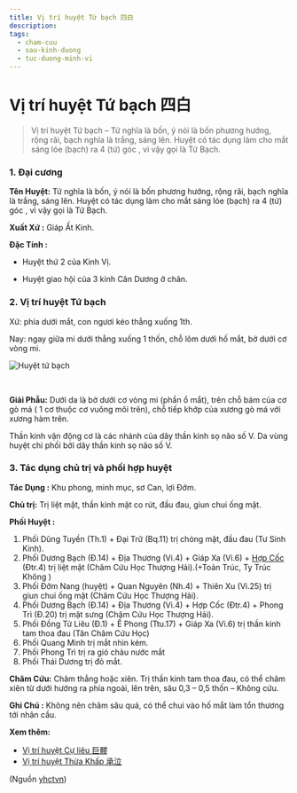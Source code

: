 ```yaml
---
title: Vị trí huyệt Tứ bạch 四白
description: 
tags:
  - cham-cuu
  - sau-kinh-duong
  - tuc-duong-minh-vi
---
```


# Vị trí huyệt Tứ bạch 四白 

> Vị trí huyệt Tứ bạch – Tứ nghĩa là bốn, ý nói là bốn phương hướng, rộng rãi, bạch nghĩa là trắng, sáng lên. Huyệt có tác dụng làm cho mắt sáng lóe (bạch) ra 4 (tứ) góc , vì vậy gọi là Tứ Bạch.

### 1. Đại cương

**Tên Huyệt:** Tứ nghĩa là bốn, ý nói là bốn phương hướng, rộng rãi, bạch nghĩa là trắng, sáng lên. Huyệt có tác dụng làm cho mắt sáng lóe (bạch) ra 4 (tứ) góc , vì vậy gọi là Tứ Bạch.

**Xuất Xứ :** Giáp Ất Kinh.

**Đặc Tính :**

+ Huyệt thứ 2 của Kinh Vị.

+ Huyệt giao hội của 3 kinh Cân Dương ở chân.

### 2. Vị trí huyệt Tứ bạch

Xứ: phía dưới mắt, con ngươi kéo thẳng xuống 1th.

Nay: ngay giữa mi dưới thẳng xuống 1 thốn, chỗ lõm dưới hố mắt, bờ dưới cơ vòng mi.

![Huyệt tứ bạch](/imgs/yhctvn/Huyet-tu-bach-300x169.png)

 

**Giải Phẫu:** Dưới da là bờ dưới cơ vòng mi (phần ổ mắt), trên chỗ bám của cơ gò má ( 1 cơ thuộc cơ vuông môi trên), chỗ tiếp khớp của xương gò má với xương hàm trên.

Thần kinh vận động cơ là các nhánh của dây thần kinh sọ não số V. Da vùng huyệt chi phối bởi dây thần kinh sọ não số V.

### 3. Tác dụng chủ trị và phối hợp huyệt

**Tác Dụng :** Khu phong, minh mục, sơ Can, lợi Đởm.

**Chủ trị:** Trị liệt mặt, thần kinh mặt co rút, đầu đau, giun chui ống mật.

**Phối Huyệt :**

1. Phối Dũng Tuyền (Th.1) + Đại Trữ (Bq.11) trị chóng mặt, đầu đau (Tư Sinh Kinh).
2. Phối Dương Bạch (Đ.14) + Địa Thương (Vi.4) + Giáp Xa (Vi.6) + [Hợp Cốc](/yhctvn/huyet-hop-coc-%e5%90%88-%e8%b0%b7) (Đtr.4) trị liệt mặt (Châm Cứu Học Thượng Hải).(+Toản Trúc, Ty Trúc Không )
3. Phối Đởm Nang (huyệt) + Quan Nguyên (Nh.4) + Thiên Xu (Vi.25) trị giun chui ống mật (Châm Cứu Học Thượng Hải).
4. Phối Dương Bạch (Đ.14) + Địa Thương (Vi.4) + Hợp Cốc (Đtr.4) + Phong Trì (Đ.20) trị mặt sưng (Châm Cứu Học Thượng Hải).
5. Phối Đồng Tử Liêu (Đ.1) + Ế Phong (Ttu.17) + Giáp Xa (Vi.6) trị thần kinh tam thoa đau (Tân Châm Cứu Học)
6. Phối Quang Minh trị mắt nhìn kém.
7. Phối Phong Trì trị ra gió chảu nước mắt
8. Phối Thái Dương trị đỏ mắt.

**Châm Cứu:** Châm thẳng hoặc xiên. Trị thần kinh tam thoa đau, có thể châm xiên từ dưới hướng ra phía ngoài, lên trên, sâu 0,3 – 0,5 thốn – Không cứu.

**Ghi Chú :** Không nên châm sâu quá, có thể chui vào hố mắt làm tổn thương tới nhãn cầu.

**Xem thêm:**

* [Vị trí huyệt Cự liêu 巨髎](/yhctvn/vi-tri-huyet-cu-lieu-%e5%b7%a8%e9%ab%8e)
* [Vị trí huyệt Thừa Khấp 承泣](/yhctvn/vi-tri-huyet-thua-khap-%e6%89%bf%e6%b3%a3)

(Nguồn <a href="https://yhctvn.com/vi-tri-huyet-tu-bach/" target="_blank">yhctvn</a>)
